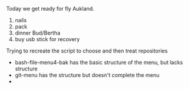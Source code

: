 Today we get ready for fly Aukland.

1. nails
2. pack
3. dinner Bud/Bertha
4. buy usb stick for recovery

Trying to recreate the script to choose and then treat repositories

- bash-file-menu4-bak has the basic structure of the menu, but lacks structure
- git-menu has the structure but doesn't complete the menu
-
